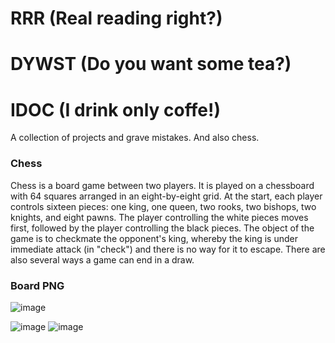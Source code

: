 # RRR (Real reading right?)
# DYWST (Do you want some tea?)
# IDOC (I drink only coffe!)
A collection of projects and grave mistakes.
And also chess.

### Chess

Chess is a board game between two players.
It is played on a chessboard with 64 squares arranged in an eight-by-eight grid. At the start, each player controls sixteen pieces: one king, one queen, two rooks, two bishops, two knights, and eight pawns. The player controlling the white pieces moves first, followed by the player controlling the black pieces. The object of the game is to checkmate the opponent's king, whereby the king is under immediate attack (in "check") and there is no way for it to escape. There are also several ways a game can end in a draw. 

### Board PNG

![image](https://user-images.githubusercontent.com/86283476/219113625-88bb0ebb-2311-4333-9f58-9c2a1109a663.png)

![image](https://i.insider.com/5d124f9a9c5101048e440825?width=700&format=jpeg&auto=webp)
![image](https://www.google.com/search?q=mrbeast&client=ubuntu&hs=17h&channel=fs&source=lnms&tbm=isch&sa=X&ved=2ahUKEwijqo3WzNH9AhVicfEDHZCkClkQ_AUoA3oECAEQBQ&biw=1846&bih=968&dpr=1#imgrc=Egu4xKbLBu8L6M)
